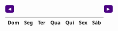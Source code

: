 <!-- CALENDÁRIO -->
<div id="calendar-container" style="max-width:350px;margin:2rem auto;font-family:'Segoe UI',sans-serif;">
  <div id="calendar-header" style="display:flex;justify-content:space-between;align-items:center;margin-bottom:0.5rem;">
    <button id="prev-month" style="padding:0.3rem 0.6rem;border-radius:6px;border:none;background:#4B0082;color:white;cursor:pointer;">◀</button>
    <h3 id="month-year" style="margin:0;font-weight:bold;"></h3>
    <button id="next-month" style="padding:0.3rem 0.6rem;border-radius:6px;border:none;background:#4B0082;color:white;cursor:pointer;">▶</button>
  </div>
  <table id="calendar" style="width:100%;border-collapse:collapse;text-align:center;">
    <thead>
      <tr>
        <th>Dom</th>
        <th>Seg</th>
        <th>Ter</th>
        <th>Qua</th>
        <th>Qui</th>
        <th>Sex</th>
        <th>Sáb</th>
      </tr>
    </thead>
    <tbody id="calendar-body">
      <!-- Dias serão gerados aqui -->
    </tbody>
  </table>
</div>

<script>
// === CALENDÁRIO ===
const calMonthYear = document.getElementById('month-year');
const calBody = document.getElementById('calendar-body');
let todayCal = new Date();
let currentMonthCal = todayCal.getMonth();
let currentYearCal = todayCal.getFullYear();

function renderCalendar(month, year){
  const firstDay = new Date(year, month, 1).getDay();
  const daysInMonth = new Date(year, month + 1, 0).getDate();
  const months = ['Janeiro','Fevereiro','Março','Abril','Maio','Junho','Julho','Agosto','Setembro','Outubro','Novembro','Dezembro'];
  calMonthYear.textContent = months[month] + ' ' + year;

  calBody.innerHTML = '';
  let date = 1;
  for(let i=0;i<6;i++){
    let row = document.createElement('tr');
    for(let j=0;j<7;j++){
      let cell = document.createElement('td');
      cell.style.padding = '8px';
      cell.style.border = '1px solid rgba(255,215,0,0.2)';
      cell.style.borderRadius='6px';
      cell.style.transition='background 0.5s,color 0.5s';
      if(i===0 && j<firstDay){
        cell.textContent = '';
      } else if(date>daysInMonth){
        cell.textContent = '';
      } else {
        cell.textContent = date;
        // Dia atual destacado
        if(date===todayCal.getDate() && month===todayCal.getMonth() && year===todayCal.getFullYear()){
          cell.style.background = '#FFD700';
          cell.style.color = '#1a1a2e';
          cell.style.fontWeight='bold';
        }
        date++;
      }
      row.appendChild(cell);
    }
    calBody.appendChild(row);
  }

  // Ajusta cores para tema claro
  if(document.body.classList.contains('light')){
    Array.from(calBody.querySelectorAll('td')).forEach(td=>{
      td.style.border='1px solid #DAA520';
      td.style.color='#1a1a2e';
    });
  }else{
    Array.from(calBody.querySelectorAll('td')).forEach(td=>{
      td.style.border='1px solid rgba(255,215,0,0.2)';
      td.style.color='white';
    });
  }
}

document.getElementById('prev-month').addEventListener('click',()=>{
  currentMonthCal--;
  if(currentMonthCal<0){ currentMonthCal=11; currentYearCal--; }
  renderCalendar(currentMonthCal,currentYearCal);
});

document.getElementById('next-month').addEventListener('click',()=>{
  currentMonthCal++;
  if(currentMonthCal>11){ currentMonthCal=0; currentYearCal++; }
  renderCalendar(currentMonthCal,currentYearCal);
});

// Re-renderiza calendário ao trocar tema
const observerTheme = new MutationObserver(()=>renderCalendar(currentMonthCal,currentYearCal));
observerTheme.observe(document.body,{attributes:true,class:true});

// Inicializa
renderCalendar(currentMonthCal,currentYearCal);
</script>
